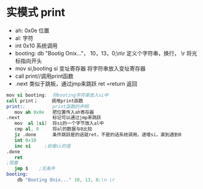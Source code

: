 # 实模式 print

- ah: 0x0e   位置
- al: 字符
- int 0x10   系统调用
- booting:  db "Bootig Onix..."， 10，13，0;\n\r    定义个字符串，换行， \r 将光标指向开头
- mov si,booting   si 变址寄存器 将字符串放入变址寄存器
- call print//调用print函数
- .next  类似于跳板，通过jmp来跳跃   ret =return 返回

```s
mov si booting;  将booting字符串放入si中
call print；     调用print函数
print:;          print函数的声明
   mov ah 0x0e   把位置传入ah寄存器
.next            标记可以通过jmp来跳跃
   mov  al [si]  将si的一个字节放入al中
   cmp al, 0     将al的数据与0比较
   jz .done      条件跳跃是的话就ret，不是的话系统调用，递增si，直到遇到0
   int 0x10
   inc si     ;自增si的值
.done 
   ret
;阻塞
   jmp $    ;无条件
booting:
    db "Booting Onix..." 10, 13, 0;\n \r
```

